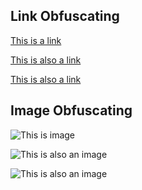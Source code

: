 
## Link Obfuscating

[This is a link](https://respawn.io)

[This is also a link](https://www.notion.so/kaedea/NotionDown-Obfusing-Blocks-25959a72e55041d6aed69f90226fa45c)

[This is also a link](https://www.notion.so/kaedea/MarkDown-Test-Page-9a873436a8b54f6a9b8ec1be725548a4)

## Image Obfuscating

![This is image](https://s3.us-west-2.amazonaws.com/secure.notion-static.com/bfcde5f2-47ab-426a-a06d-b1cea91781f4/mmexportd44a4a78d543429542df4e038acffc84_1619870561717.jpeg?X-Amz-Algorithm=AWS4-HMAC-SHA256&X-Amz-Credential=AKIAT73L2G45O3KS52Y5%2F20210530%2Fus-west-2%2Fs3%2Faws4_request&X-Amz-Date=20210530T115057Z&X-Amz-Expires=86400&X-Amz-Signature=e547b75d5cf90cfa3671858c976d59bb45ec7d360c2893c35f869515b9803e54&X-Amz-SignedHeaders=host)

![This is also an image](https://s3.us-west-2.amazonaws.com/secure.notion-static.com/bfcde5f2-47ab-426a-a06d-b1cea91781f4/mmexportd44a4a78d543429542df4e038acffc84_1619870561717.jpeg?X-Amz-Algorithm=AWS4-HMAC-SHA256&X-Amz-Credential=AKIAT73L2G45O3KS52Y5%2F20210515%2Fus-west-2%2Fs3%2Faws4_request&X-Amz-Date=20210515T101250Z&X-Amz-Expires=86400&X-Amz-Signature=4082b5f128410b128d2da953b8f5b4b719ab1925eb5b6959b66415b0e39492bb&X-Amz-SignedHeaders=host)

![This is also an image](https://s3.us-west-2.amazonaws.com/secure.notion-static.com/bfcde5f2-47ab-426a-a06d-b1cea91781f4/mmexportd44a4a78d543429542df4e038acffc84_1619870561717.jpeg?X-Amz-Algorithm=AWS4-HMAC-SHA256&X-Amz-Credential=AKIAT73L2G45O3KS52Y5%2F20210515%2Fus-west-2%2Fs3%2Faws4_request&X-Amz-Date=20210515T101250Z&X-Amz-Expires=86400&X-Amz-Signature=4082b5f128410b128d2da953b8f5b4b719ab1925eb5b6959b66415b0e39492bb&X-Amz-SignedHeaders=host)




<!-- Generated by NotionPageWriter
notion-down.version = 0.0.1
notion-down.revision = b'79849d8'
-->